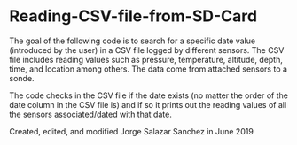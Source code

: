 # Reading-CSV-file-from-SD-Card

The goal of the following code is to search for a specific date value (introduced by the user) in a CSV file logged by different sensors. 
The CSV file includes reading values such as pressure, temperature, altitude, depth, time, and location among others. The data come from 
attached sensors to a sonde. 

The code checks in the CSV file if the date exists (no matter the order of the date column in the CSV file is) and if so it prints out the 
reading values of all the sensors associated/dated with that date.

Created, edited, and modified Jorge Salazar Sanchez
in June 2019
